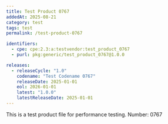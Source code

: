 ```yaml
---
title: Test Product 0767
addedAt: 2025-08-21
category: test
tags: test
permalink: /test-product-0767

identifiers:
  - cpe: cpe:2.3:a:testvendor:test_product_0767
  - purl: pkg:generic/test_product_0767@1.0.0

releases:
  - releaseCycle: "1.0"
    codename: "Test Codename 0767"
    releaseDate: 2025-01-01
    eol: 2026-01-01
    latest: "1.0.0"
    latestReleaseDate: 2025-01-01
---
```


This is a test product file for performance testing. Number: 0767

